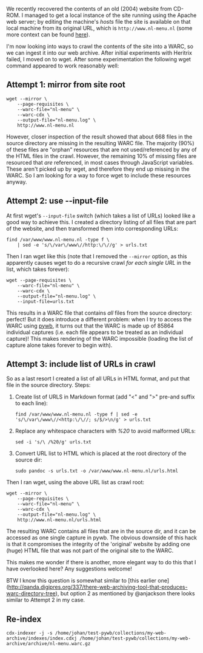 
We recently recovered the contents of an old (2004) website from CD-ROM. I managed to get a local instance of the site running using the Apache web server; by editing the machine's *hosts* file the site is available on that local machine from its original URL, which is `http://www.nl-menu.nl` (some more context can be found [here](http://openpreservation.org/blog/2018/04/24/resurrecting-the-first-dutch-web-index-nl-menu-revisited/)).

I'm now looking into ways to crawl the contents of the site into a WARC, so we can ingest it into our web archive. After initial experiments with Heritrix failed, I moved on to wget. After some experimentation the following wget command appeared to work reasonably well:

## Attempt 1: mirror from site root

    wget --mirror \
        --page-requisites \
        --warc-file="nl-menu" \
        --warc-cdx \
        --output-file="nl-menu.log" \
        http://www.nl-menu.nl

However, closer inspection of the result showed that about 668 files in the source directory are missing in the resulting WARC file. The majority (90%) of these files are "orphan" resources that are not used/referenced by any of the HTML files in the crawl. However, the remaining 10% of missing files are resourced that *are* referenced, in most cases through JavaScript variables. These aren't picked up by wget, and therefore they end up missing in the WARC. So I am looking for a way to force wget to include these resources anyway. 

## Attempt 2: use --input-file

At first wget's `--input-file` switch (which takes a list of URLs) looked like a good way to achieve this. I created a directory listing of all files that are part of the website, and then transformed them into corresponding URLs: 

    find /var/www/www.nl-menu.nl -type f \
        | sed -e 's/\/var\/www\//http:\/\//g' > urls.txt

Then I ran wget like this (note that I removed the `--mirror` option, as this apparently causes wget to do a recursive crawl *for each single URL* in the list, which takes forever):

    wget --page-requisites \
        --warc-file="nl-menu" \
        --warc-cdx \
        --output-file="nl-menu.log" \
        --input-file=urls.txt

This results in a WARC file that contains *all* files from the source directory: perfect! But it does introduce a different problem: when I try to access the WARC using [pywb](https://github.com/webrecorder/pywb), it turns out that the WARC is made up of 85864 individual captures (i.e. each file appears to be treated as an individual capture)! This makes rendering of the WARC impossible (loading the list of capture alone takes forever to begin with).

## Attempt 3: include list of URLs in crawl

So as a last resort I created a list of all URLs in HTML format, and put that file in the source directory. Steps:

1. Create list of URLS in Markdown format (add "\<" and "\>" pre-and suffix to each line):

    `find /var/www/www.nl-menu.nl -type f | sed -e 's/\/var\/www\//<http:\/\//; s/$/>\n/g' > urls.txt`

2. Replace any whitespace characters with *%20* to avoid malformed URLs:

    `sed -i 's/\ /%20/g' urls.txt`

3. Convert URL list to HTML which is placed at the root directory of the source dir:

    `sudo pandoc -s urls.txt -o /var/www/www.nl-menu.nl/urls.html`

Then I ran wget, using the above URL list as crawl root:

    wget --mirror \
        --page-requisites \
        --warc-file="nl-menu" \
        --warc-cdx \
        --output-file="nl-menu.log" \
        http://www.nl-menu.nl/urls.html

The resulting WARC contains all files that are in the source dir, and it can be accessed as one single capture in pywb. The obvious downside of this hack is that it compromises the integrity of the 'original' website by adding one (huge) HTML file that was not part of the original site to the WARC.

This makes me wonder if there is another, more elegant way to do this that I have overlooked here? Any suggestions welcome!

BTW I know this question is somewhat similar to [this earlier one] (http://qanda.digipres.org/337/there-web-archiving-tool-that-produces-warc-directory-tree), but option 2 as mentioned by @anjackson there looks similar to Attempt 2 in my case.



## Re-index

    cdx-indexer -j -s /home/johan/test-pywb/collections/my-web-archive/indexes/index.cdxj /home/johan/test-pywb/collections/my-web-archive/archive/nl-menu.warc.gz